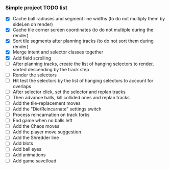 ### Simple project TODO list

- [x] Cache ball radiuses and segment line widths (to do not multiply them by sideLen on render)
- [x] Cache tile corner screen coordinates (to do not multiple during the render)
- [x] Sort tile segments after planning tracks (to do not sort them during render)
- [x] Merge intent and selector classes together
- [x] Add field scrolling
- [ ] After planning tracks, create the list of hanging selectors to render, sorted descending by the track step
- [ ] Render the selectors
- [ ] Hit test the selectors by the list of hanging selectors to account for overlaps
- [ ] After selector click, set the selector and replan tracks
- [ ] Then advance balls, kill collided ones and replan tracks
- [ ] Add the tile-replacement moves
- [ ] Add the "Die/Reincarnate" settings switch
- [ ] Process reincarnation on track forks
- [ ] End game when no balls left
- [ ] Add the Chaos moves
- [ ] Add the player move suggestion
- [ ] Add the Shredder line
- [ ] Add blots
- [ ] Add ball eyes
- [ ] Add animations
- [ ] Add game save/load